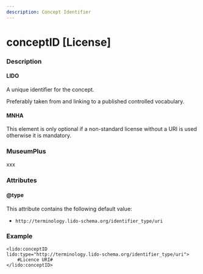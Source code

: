 ```yaml
---
description: Concept Identifier
---
```


# conceptID \[License\]

### Description

#### LIDO

A unique identifier for the concept.

Preferably taken from and linking to a published controlled vocabulary.

#### MNHA

This element is only optional if a non-standard license without a URI is used otherwise it is mandatory.

### MuseumPlus

xxx

### Attributes

#### @type

This attribute contains the following default value:

* `http://terminology.lido-schema.org/identifier_type/uri`

### Example

```markup
<lido:conceptID
lido:type="http://terminology.lido-schema.org/identifier_type/uri">
    #Licence URI#
</lido:conceptID>
```


